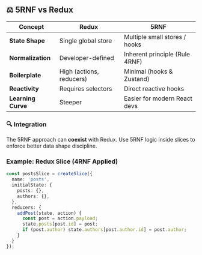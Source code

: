 
## ⚖️ 5RNF vs Redux

| Concept | Redux | 5RNF |
|----------|--------|------|
| **State Shape** | Single global store | Multiple small stores / hooks |
| **Normalization** | Developer-defined | Inherent principle (Rule 4RNF) |
| **Boilerplate** | High (actions, reducers) | Minimal (hooks & Zustand) |
| **Reactivity** | Requires selectors | Direct reactive hooks |
| **Learning Curve** | Steeper | Easier for modern React devs |

### 🔍 Integration
The 5RNF approach can **coexist** with Redux. Use 5RNF logic inside slices to enforce better data shape discipline.

### Example: Redux Slice (4RNF Applied)
```ts
const postsSlice = createSlice({
  name: 'posts',
  initialState: {
    posts: {},
    authors: {},
  },
  reducers: {
    addPost(state, action) {
      const post = action.payload;
      state.posts[post.id] = post;
      if (post.author) state.authors[post.author.id] = post.author;
    }
  }
});
```